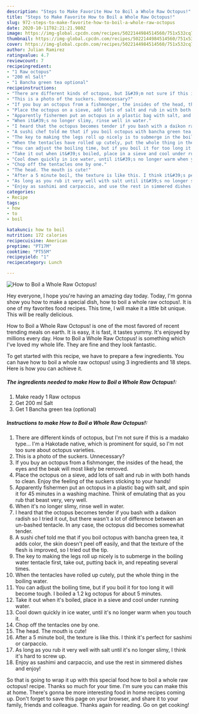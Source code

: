 ```yaml
---
description: "Steps to Make Favorite How to Boil a Whole Raw Octopus!"
title: "Steps to Make Favorite How to Boil a Whole Raw Octopus!"
slug: 972-steps-to-make-favorite-how-to-boil-a-whole-raw-octopus
date: 2020-10-11T02:21:21.980Z
image: https://img-global.cpcdn.com/recipes/5022144984514560/751x532cq70/how-to-boil-a-whole-raw-octopus-recipe-main-photo.jpg
thumbnail: https://img-global.cpcdn.com/recipes/5022144984514560/751x532cq70/how-to-boil-a-whole-raw-octopus-recipe-main-photo.jpg
cover: https://img-global.cpcdn.com/recipes/5022144984514560/751x532cq70/how-to-boil-a-whole-raw-octopus-recipe-main-photo.jpg
author: Julian Ramirez
ratingvalue: 4.7
reviewcount: 7
recipeingredient:
- "1 Raw octopus"
- "200 ml Salt"
- "1 Bancha green tea optional"
recipeinstructions:
- "There are different kinds of octopus, but I&#39;m not sure if this is a madako type... I&#39;m a Hakotade native, which is prominent for squid, so I&#39;m not too sure about octopus varieties."
- "This is a photo of the suckers. Unnecessary?"
- "If you buy an octopus from a fishmonger, the insides of the head, the eyes and the beak will most likely be removed."
- "Place the octopus on a sieve, add lots of salt and rub in with both hands to clean. Enjoy the feeling of the suckers sticking to your hands!"
- "Apparently fishermen put an octopus in a plastic bag with salt, and spin it for 45 minutes in a washing machine. Think of emulating that as you rub that beast very, very well."
- "When it&#39;s no longer slimy, rinse well in water."
- "I heard that the octopus becomes tender if you bash with a daikon radish so I tried it out, but there wasn&#39;t a lot of difference between an un-bashed tentacle. In any case, the octopus did becomes somewhat tender."
- "A sushi chef told me that if you boil octopus with bancha green tea, it adds color, the skin doesn&#39;t peel off easily, and that the texture of the flesh is improved, so I tried out the tip."
- "The key to making the legs roll up nicely is to submerge in the boiling water tentacle first, take out, putting back in, and repeating several times."
- "When the tentacles have rolled up cutely, put the whole thing in the boiling water."
- "You can adjust the boiling time, but if you boil it for too long it will become tough. I boiled a 1.2 kg octopus for about 5 minutes."
- "Take it out when it&#39;s boiled, place in a sieve and cool under running water."
- "Cool down quickly in ice water, until it&#39;s no longer warm when you touch it."
- "Chop off the tentacles one by one."
- "The head. The mouth is cute!"
- "After a 5 minute boil, the texture is like this. I think it&#39;s perfect for sashimi or carpaccio."
- "As long as you rub it very well with salt until it&#39;s no longer slimy, I think it&#39;s hard to screw up."
- "Enjoy as sashimi and carpaccio, and use the rest in simmered dishes and enjoy!"
categories:
- Recipe
tags:
- how
- to
- boil

katakunci: how to boil 
nutrition: 172 calories
recipecuisine: American
preptime: "PT17M"
cooktime: "PT55M"
recipeyield: "1"
recipecategory: Lunch

---
```



![How to Boil a Whole Raw Octopus!](https://img-global.cpcdn.com/recipes/5022144984514560/751x532cq70/how-to-boil-a-whole-raw-octopus-recipe-main-photo.jpg)

Hey everyone, I hope you're having an amazing day today. Today, I'm gonna show you how to make a special dish, how to boil a whole raw octopus!. It is one of my favorites food recipes. This time, I will make it a little bit unique. This will be really delicious.



How to Boil a Whole Raw Octopus! is one of the most favored of recent trending meals on earth. It is easy, it is fast, it tastes yummy. It's enjoyed by millions every day. How to Boil a Whole Raw Octopus! is something which I've loved my whole life. They are fine and they look fantastic.


To get started with this recipe, we have to prepare a few ingredients. You can have how to boil a whole raw octopus! using 3 ingredients and 18 steps. Here is how you can achieve it.

<!--inarticleads1-->

##### The ingredients needed to make How to Boil a Whole Raw Octopus!:

1. Make ready 1 Raw octopus
1. Get 200 ml Salt
1. Get 1 Bancha green tea (optional)




<!--inarticleads2-->

##### Instructions to make How to Boil a Whole Raw Octopus!:

1. There are different kinds of octopus, but I&#39;m not sure if this is a madako type... I&#39;m a Hakotade native, which is prominent for squid, so I&#39;m not too sure about octopus varieties.
1. This is a photo of the suckers. Unnecessary?
1. If you buy an octopus from a fishmonger, the insides of the head, the eyes and the beak will most likely be removed.
1. Place the octopus on a sieve, add lots of salt and rub in with both hands to clean. Enjoy the feeling of the suckers sticking to your hands!
1. Apparently fishermen put an octopus in a plastic bag with salt, and spin it for 45 minutes in a washing machine. Think of emulating that as you rub that beast very, very well.
1. When it&#39;s no longer slimy, rinse well in water.
1. I heard that the octopus becomes tender if you bash with a daikon radish so I tried it out, but there wasn&#39;t a lot of difference between an un-bashed tentacle. In any case, the octopus did becomes somewhat tender.
1. A sushi chef told me that if you boil octopus with bancha green tea, it adds color, the skin doesn&#39;t peel off easily, and that the texture of the flesh is improved, so I tried out the tip.
1. The key to making the legs roll up nicely is to submerge in the boiling water tentacle first, take out, putting back in, and repeating several times.
1. When the tentacles have rolled up cutely, put the whole thing in the boiling water.
1. You can adjust the boiling time, but if you boil it for too long it will become tough. I boiled a 1.2 kg octopus for about 5 minutes.
1. Take it out when it&#39;s boiled, place in a sieve and cool under running water.
1. Cool down quickly in ice water, until it&#39;s no longer warm when you touch it.
1. Chop off the tentacles one by one.
1. The head. The mouth is cute!
1. After a 5 minute boil, the texture is like this. I think it&#39;s perfect for sashimi or carpaccio.
1. As long as you rub it very well with salt until it&#39;s no longer slimy, I think it&#39;s hard to screw up.
1. Enjoy as sashimi and carpaccio, and use the rest in simmered dishes and enjoy!




So that is going to wrap it up with this special food how to boil a whole raw octopus! recipe. Thanks so much for your time. I'm sure you can make this at home. There's gonna be more interesting food in home recipes coming up. Don't forget to save this page on your browser, and share it to your family, friends and colleague. Thanks again for reading. Go on get cooking!
